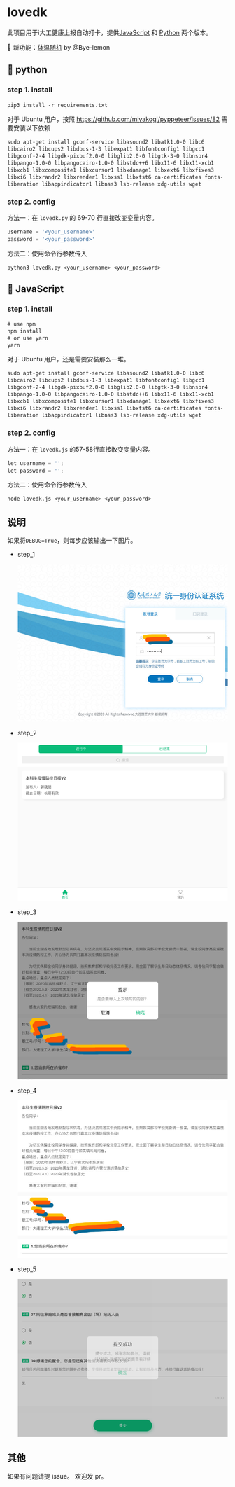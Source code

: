# lovedk

此项目用于i大工健康上报自动打卡，提供[JavaScript](https://github.com/cjhahaha/lovedk/tree/master/js) 和 [Python](https://github.com/cjhahaha/lovedk/tree/master/py) 两个版本。

🎉 新功能：[体温随机](https://github.cBye-lemonom/cjhahaha/lovedk/pull/1) by @Bye-lemon

## 🐍 python

### step 1. install

```shell
pip3 install -r requirements.txt
```

对于 Ubuntu 用户，按照 https://github.com/miyakogi/pyppeteer/issues/82 需要安装以下依赖
```shell
sudo apt-get install gconf-service libasound2 libatk1.0-0 libc6 libcairo2 libcups2 libdbus-1-3 libexpat1 libfontconfig1 libgcc1 libgconf-2-4 libgdk-pixbuf2.0-0 libglib2.0-0 libgtk-3-0 libnspr4 libpango-1.0-0 libpangocairo-1.0-0 libstdc++6 libx11-6 libx11-xcb1 libxcb1 libxcomposite1 libxcursor1 libxdamage1 libxext6 libxfixes3 libxi6 libxrandr2 libxrender1 libxss1 libxtst6 ca-certificates fonts-liberation libappindicator1 libnss3 lsb-release xdg-utils wget
```


### step 2. config

方法一：在 `lovedk.py` 的 69-70 行直接改变变量内容。

```python
username = '<your_username>'
password = '<your_password>'
```

方法二：使用命令行参数传入

```shell
python3 lovedk.py <your_username> <your_password>
```



## 🔆 JavaScript

### step 1. install

```shell
# use npm
npm install
# or use yarn
yarn
```
对于 Ubuntu 用户，还是需要安装那么一堆。
```shell
sudo apt-get install gconf-service libasound2 libatk1.0-0 libc6 libcairo2 libcups2 libdbus-1-3 libexpat1 libfontconfig1 libgcc1 libgconf-2-4 libgdk-pixbuf2.0-0 libglib2.0-0 libgtk-3-0 libnspr4 libpango-1.0-0 libpangocairo-1.0-0 libstdc++6 libx11-6 libx11-xcb1 libxcb1 libxcomposite1 libxcursor1 libxdamage1 libxext6 libxfixes3 libxi6 libxrandr2 libxrender1 libxss1 libxtst6 ca-certificates fonts-liberation libappindicator1 libnss3 lsb-release xdg-utils wget
```


### step 2. config

方法一：在 `lovedk.js` 的57-58行直接改变变量内容。

```python
let username = '';
let password = '';
```

方法二：使用命令行参数传入

```shell
node lovedk.js <your_username> <your_password>
```



## 说明

如果将`DEBUG=True`，则每步应该输出一下图片。

- step_1

  ![](./doc/step_1.jpg)

- step_2

  ![](./doc/step_2.png)

- step_3

  ![](./doc/step_3.jpg)

- step_4

  ![](./doc/step_4.jpg)

- step_5

  ![](./doc/step_5.png)



## 其他

如果有问题请提 issue。
欢迎发 pr。

